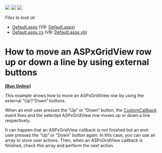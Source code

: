 <!-- default badges list -->
![](https://img.shields.io/endpoint?url=https://codecentral.devexpress.com/api/v1/VersionRange/128541776/12.1.7%2B)
[![](https://img.shields.io/badge/Open_in_DevExpress_Support_Center-FF7200?style=flat-square&logo=DevExpress&logoColor=white)](https://supportcenter.devexpress.com/ticket/details/E4301)
[![](https://img.shields.io/badge/📖_How_to_use_DevExpress_Examples-e9f6fc?style=flat-square)](https://docs.devexpress.com/GeneralInformation/403183)
<!-- default badges end -->
<!-- default file list -->
*Files to look at*:

* [Default.aspx](./CS/WebSite/Default.aspx) (VB: [Default.aspx](./VB/WebSite/Default.aspx))
* [Default.aspx.cs](./CS/WebSite/Default.aspx.cs) (VB: [Default.aspx.vb](./VB/WebSite/Default.aspx.vb))
<!-- default file list end -->
# How to move an ASPxGridView row up or down a line by using external buttons
<!-- run online -->
**[[Run Online]](https://codecentral.devexpress.com/e4301/)**
<!-- run online end -->


<p>This example shows how to move an ASPxGridView row by using the external “Up”/“Down” buttons.</p><p>When an end-user presses the “Up” or “Down” button, the <a href="http://documentation.devexpress.com/#AspNet/DevExpressWebASPxGridViewASPxGridView_CustomCallbacktopic"><u>CustomCallback</u></a> event fires and the selected ASPxGridView row moves up or down a line respectively.</p><p>It can happen that an ASPxGridView callback is not finished but an end-user presses the “Up” or “Down” button again. In this case, you can use an array to store user actions. Then, when an ASPxGridView callback is finished, check this array and perform the next action.</p>

<br/>


